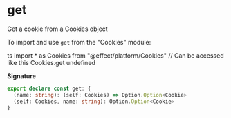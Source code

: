 # get

Get a cookie from a Cookies object

To import and use `get` from the "Cookies" module:

ts
import \* as Cookies from "@effect/platform/Cookies"
// Can be accessed like this
Cookies.get
undefined

**Signature**

```ts
export declare const get: {
  (name: string): (self: Cookies) => Option.Option<Cookie>
  (self: Cookies, name: string): Option.Option<Cookie>
}
```
